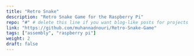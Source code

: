 ```yaml
---
title: "Retro Snake"
description: "Retro Snake Game for the Raspberry Pi"
repo: "#" # delete this line if you want blog-like posts for projects
link: "https://github.com/muhannadnouri/Retro-Snake-Game"
tags: ["assembly", "raspberry pi"]
weight: 2
draft: false
---
```

